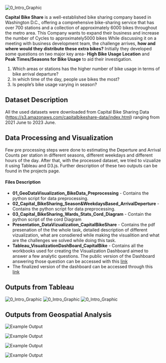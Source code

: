 ![0_Intro_Graphic](00_Media/0_Intro_Graphic.png)

**Capital Bike Share** is a well-established bike sharing company based in Washington D.C., offering a comprehensive bike-sharing service that has over 700 stations and a collection of approximately 6000 bikes throughout the metro area. This Company wants to expand their business and increase the number of Cycles to approximately5000 bikes While discussing it on a meeting  with business development team, the challenge arrives, **how and where would they distribute these extra bikes?** Initially they developed some questions on two major key area- **High Bike Usage Location** and **Peak Times/Seasons for Bike Usage** to aid their investigation. 

  1. Which areas or stations has the higher number of bike usage in terms of bike arrival departure?
  2. In which time of the day, people use bikes the most?
  3. Is people’s bike usage varying in season?

## Dataset Description
All the used datasets were downloaded from Capital Bike Sharing Data (https://s3.amazonaws.com/capitalbikeshare-data/index.html) ranging from 2021 June to 2023 June. 

## Data Processing and Visualization
Few pre processing steps were done to estimating the Deperture and Arrival Counts per station in different seasons, different weekdays and different hours of the day.
After that, with the processed dataset, we tried to vizualize it using Tableau and D3.js. Further description of these two outputs can be found in the projects page. 

#### Files Description
* **01_GeoDataVisualization_BikeData_Preprocessing** - Contains the python script for data preprocessing. 
* **02_Capital_BikeSharing_Season&WeekdaysBased_ArrivalDeperture** - Contains the python script for data preprocessing. 
* **03_Capital_BikeSharing_Wards_Stats_Cord_Diagram** - Contain the python script of the cord Diagram
* **Presentation_DataVizualization_CapitalBikeShare** - Contains the pdf presenation of the the whole task, detailed description of different vizualization, what are consdiered while making the visualition and what are the challenges we solved while doing this task. 
* **Tableau_VisualizationDashBoard_CapitalBike** - Contains all the workbooks used for creating the Visualization Dashboard aimed to answer a few analytic questions. The public version of the Dashboard answering those question can be accessed with this [link](https://public.tableau.com/app/profile/tahmida.sarker.muna/viz/QA_CapitalBikeshareWashingtonD_C/Story1)
* The finalized version of the dashboard can be accessed through this [link](https://public.tableau.com/app/profile/mahir.tazwar5324/viz/UpdatedVersion_CapitalBikeshareWashingtonD_C_16980955758270/MainDashboard#1)

## Outputs from Tableau
![0_Intro_Graphic](00_Media/1_Tableau_DensityMap.png)
![0_Intro_Graphic](00_Media/2_Tableau_Bar_Chart.png)
![0_Intro_Graphic](00_Media/3_Tableau_Heatmap.png)

## Outputs from Geospatial Analysis

![Example Output](03_Outputs/01_Wards_WashingtonDC.png)

![Example Output](03_Outputs/02_StationDensity_Map.png)

![Example Output](03_Outputs/03_Chord-Diagram.png)

![Example Output](03_Outputs/04_Chord-Diagram_Table.png)
